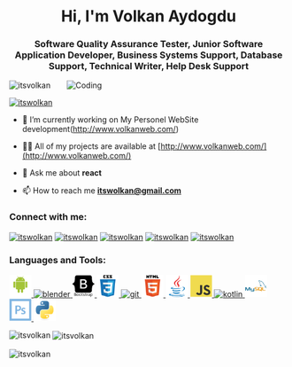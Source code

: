 <!-- [![MasterHead](https://1.bp.blogspot.com/-7A4WynwLsMw/XbBpCXG8fHI/AAAAAAAAMt4/uOa1bpLskYgrwGbllhSu2SDj_Mig8SXJQCLcBGAsYHQ/s1600/2000_600px.gif)](https://rishavchanda.io) -->

<h1 align="center">Hi, I'm Volkan Aydogdu</h1>
<h3 align="center">Software Quality Assurance Tester,
Junior Software Application Developer,
Business Systems Support,
Database Support,
Technical Writer,
Help Desk Support </h3>
<img align="right" alt="Coding" width="400" src="https://cdn.dribbble.com/users/1396198/screenshots/4422089/code.gif">

<p align="left"> <img src="https://komarev.com/ghpvc/?username=itsvolkan&label=Profile%20views&color=0e75b6&style=flat" alt="itsvolkan" /> </p>

<p align="left"> <a href="https://twitter.com/itswolkan" target="blank"><img src="https://img.shields.io/twitter/follow/itswolkan?logo=twitter&style=for-the-badge" alt="itswolkan" /></a> </p>

- 🔭 I’m currently working on My Personel WebSite development(http://www.volkanweb.com/)

<!-- - 🌱 I’m currently learning **** -->

<!-- - 🤝 I’m looking for help with  -->

- 👨‍💻 All of my projects are available at [http://www.volkanweb.com/](http://www.volkanweb.com/)

- 💬 Ask me about **react**

- 📫 How to reach me **itswolkan@gmail.com**

<h3 align="left">Connect with me:</h3>
<p align="left">
<a href="https://twitter.com/itswolkan" target="blank"><img align="center" src="https://raw.githubusercontent.com/rahuldkjain/github-profile-readme-generator/master/src/images/icons/Social/twitter.svg" alt="itswolkan" height="30" width="40" /></a>
<a href="https://linkedin.com/in/itswolkan" target="blank"><img align="center" src="https://raw.githubusercontent.com/rahuldkjain/github-profile-readme-generator/master/src/images/icons/Social/linked-in-alt.svg" alt="itswolkan" height="30" width="40" /></a>
<a href="https://fb.com/itswolkan" target="blank"><img align="center" src="https://raw.githubusercontent.com/rahuldkjain/github-profile-readme-generator/master/src/images/icons/Social/facebook.svg" alt="itswolkan" height="30" width="40" /></a>
<a href="https://instagram.com/itswolkan" target="blank"><img align="center" src="https://raw.githubusercontent.com/rahuldkjain/github-profile-readme-generator/master/src/images/icons/Social/instagram.svg" alt="itswolkan" height="30" width="40" /></a>
<a href="https://www.youtube.com/c/VolkanAydogdu" target="blank"><img align="center" src="https://raw.githubusercontent.com/rahuldkjain/github-profile-readme-generator/master/src/images/icons/Social/youtube.svg" alt="itswolkan" height="30" width="40" /></a>
</p>

<h3 align="left">Languages and Tools:</h3>
<p align="left"> <a href="https://developer.android.com" target="_blank" rel="noreferrer"> <img src="https://raw.githubusercontent.com/devicons/devicon/master/icons/android/android-original-wordmark.svg" alt="android" width="40" height="40"/> </a> <a href="https://www.blender.org/" target="_blank" rel="noreferrer"> <img src="https://download.blender.org/branding/community/blender_community_badge_white.svg" alt="blender" width="40" height="40"/> </a> <a href="https://getbootstrap.com" target="_blank" rel="noreferrer"> <img src="https://raw.githubusercontent.com/devicons/devicon/master/icons/bootstrap/bootstrap-plain-wordmark.svg" alt="bootstrap" width="40" height="40"/> </a> <a href="https://www.w3schools.com/css/" target="_blank" rel="noreferrer"> <img src="https://raw.githubusercontent.com/devicons/devicon/master/icons/css3/css3-original-wordmark.svg" alt="css3" width="40" height="40"/> </a> <a href="https://git-scm.com/" target="_blank" rel="noreferrer"> <img src="https://www.vectorlogo.zone/logos/git-scm/git-scm-icon.svg" alt="git" width="40" height="40"/> </a> <a href="https://www.w3.org/html/" target="_blank" rel="noreferrer"> <img src="https://raw.githubusercontent.com/devicons/devicon/master/icons/html5/html5-original-wordmark.svg" alt="html5" width="40" height="40"/> </a> <a href="https://www.java.com" target="_blank" rel="noreferrer"> <img src="https://raw.githubusercontent.com/devicons/devicon/master/icons/java/java-original.svg" alt="java" width="40" height="40"/> </a> <a href="https://developer.mozilla.org/en-US/docs/Web/JavaScript" target="_blank" rel="noreferrer"> <img src="https://raw.githubusercontent.com/devicons/devicon/master/icons/javascript/javascript-original.svg" alt="javascript" width="40" height="40"/> </a> <a href="https://kotlinlang.org" target="_blank" rel="noreferrer"> <img src="https://www.vectorlogo.zone/logos/kotlinlang/kotlinlang-icon.svg" alt="kotlin" width="40" height="40"/> </a> <a href="https://www.mysql.com/" target="_blank" rel="noreferrer"> <img src="https://raw.githubusercontent.com/devicons/devicon/master/icons/mysql/mysql-original-wordmark.svg" alt="mysql" width="40" height="40"/> </a> <a href="https://www.photoshop.com/en" target="_blank" rel="noreferrer"> <img src="https://raw.githubusercontent.com/devicons/devicon/master/icons/photoshop/photoshop-line.svg" alt="photoshop" width="40" height="40"/> </a> <a href="https://www.python.org" target="_blank" rel="noreferrer"> <img src="https://raw.githubusercontent.com/devicons/devicon/master/icons/python/python-original.svg" alt="python" width="40" height="40"/> </a> </p>

<p><img align="left" src="https://github-readme-stats.vercel.app/api/top-langs?username=itsvolkan&show_icons=true&locale=en&layout=compact" alt="itsvolkan" /></p>

<p>&nbsp;<img align="center" src="https://github-readme-stats.vercel.app/api?username=itsvolkan&show_icons=true&locale=en" alt="itsvolkan" /></p>

<p><img align="center" src="https://github-readme-streak-stats.herokuapp.com/?user=itsvolkan&" alt="itsvolkan" /></p>

